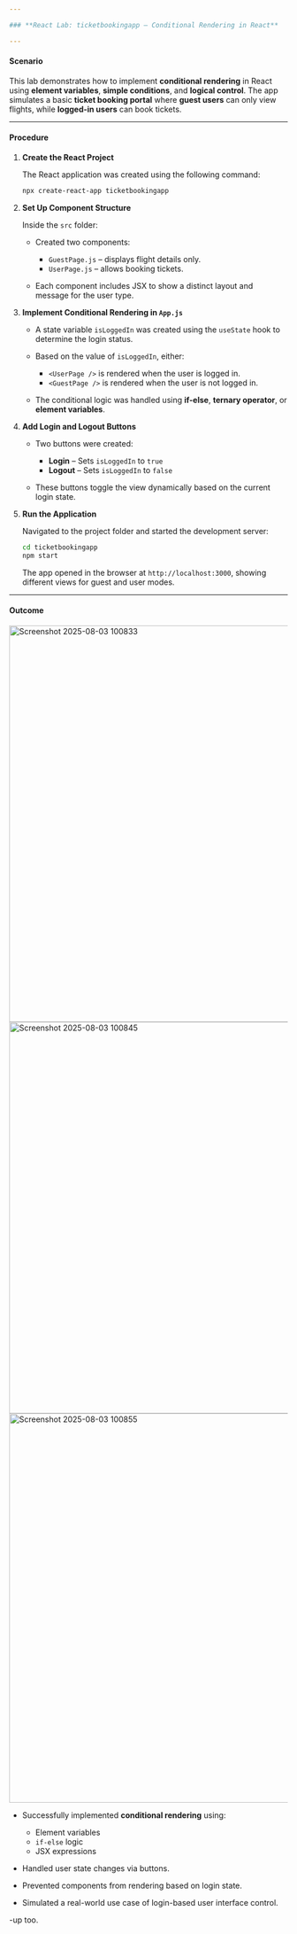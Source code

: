 ```yaml
---

### **React Lab: ticketbookingapp – Conditional Rendering in React**

---
```


#### **Scenario**

This lab demonstrates how to implement **conditional rendering** in React using **element variables**, **simple conditions**, and **logical control**. The app simulates a basic **ticket booking portal** where **guest users** can only view flights, while **logged-in users** can book tickets.

---

#### **Procedure**

1. **Create the React Project**

   The React application was created using the following command:

   ```bash
   npx create-react-app ticketbookingapp
   ```

2. **Set Up Component Structure**

   Inside the `src` folder:

   * Created two components:

     * `GuestPage.js` – displays flight details only.
     * `UserPage.js` – allows booking tickets.
   * Each component includes JSX to show a distinct layout and message for the user type.

3. **Implement Conditional Rendering in `App.js`**

   * A state variable `isLoggedIn` was created using the `useState` hook to determine the login status.
   * Based on the value of `isLoggedIn`, either:

     * `<UserPage />` is rendered when the user is logged in.
     * `<GuestPage />` is rendered when the user is not logged in.
   * The conditional logic was handled using **if-else**, **ternary operator**, or **element variables**.

4. **Add Login and Logout Buttons**

   * Two buttons were created:

     * **Login** – Sets `isLoggedIn` to `true`
     * **Logout** – Sets `isLoggedIn` to `false`
   * These buttons toggle the view dynamically based on the current login state.

5. **Run the Application**

   Navigated to the project folder and started the development server:

   ```bash
   cd ticketbookingapp
   npm start
   ```

   The app opened in the browser at `http://localhost:3000`, showing different views for guest and user modes.

---

#### **Outcome**



<img width="1365" height="716" alt="Screenshot 2025-08-03 100833" src="https://github.com/user-attachments/assets/1b4097f7-519d-4a65-9911-2ff9a51a4423" />





<img width="1357" height="707" alt="Screenshot 2025-08-03 100845" src="https://github.com/user-attachments/assets/feb46ead-76ad-46ea-b0b9-7da9f26c4f03" />






<img width="1353" height="703" alt="Screenshot 2025-08-03 100855" src="https://github.com/user-attachments/assets/93619366-fcc5-4e14-a714-253e0fff9535" />





* Successfully implemented **conditional rendering** using:

  * Element variables
  * `if-else` logic
  * JSX expressions
* Handled user state changes via buttons.
* Prevented components from rendering based on login state.
* Simulated a real-world use case of login-based user interface control.

-up too.
